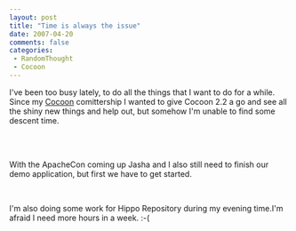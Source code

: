 ```yaml
---
layout: post
title: "Time is always the issue"
date: 2007-04-20
comments: false
categories:
 - RandomThought
 - Cocoon
---
```


<div class='post'>
<p>I've been too busy lately, to do all the things that I want to do for a while. Since my <a href="http://cocoon.apache.org" target="_blank">Cocoon</a> comittership I wanted to give Cocoon 2.2 a go and see all the shiny new things and help out, but somehow I'm unable to find some descent time.</p><br/><p><br/>With the ApacheCon coming up Jasha and I also still need to finish our demo application, but first we have to get started.<br/></p><br/><p>I'm also doing some work for Hippo Repository during my evening time.I'm afraid I need more hours in a week. :-( </p><br/><br/><br/></div>
